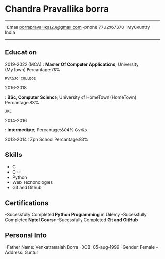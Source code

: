 Chandra Pravallika borra
============

-------------------     ----------------------------
-Email                    borrapravallika123@gmail.com
-phone                    7702967370
-MyCountry                India
-------------------     ----------------------------

Education
---------

2019-2022 (MCA)
: **Master Of Computer Applications**;  University (MyTown)
Percantage:78%

    RVR&JC COLLEGE

2016-2018


:   **BSc, Computer Science**; University of
    HomeTown (HomeTown)
    Percantage:83%

    JKC
 2014-2016
 
 
 
 :   **Intermediate**;
 Percantage:804%
 Gvr&s
 
 
 
2013-2014
: Zph School
Percantage:83%

Skills
-----------------------------
- C
- C++
- Python
- Web Techonologies
- Git and Github

Certifications
-----------------------------
-Sucessfully Completed **Python Programming** in Udemy
-Sucessfully Completed **Nptel Course**
-Sucessfully Completed **Git and GitHub**



Personal Info
-------------------
-Father Name: Venkatramaiah Borra
-DOB: 05-aug-1999
-Gender: Female
-Address: Guntur
